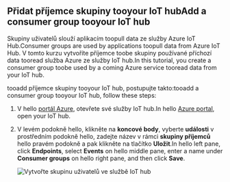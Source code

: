 ## <a name="add-a-consumer-group-tooyour-iot-hub"></a><span data-ttu-id="daaf7-101">Přidat příjemce skupiny tooyour IoT hub</span><span class="sxs-lookup"><span data-stu-id="daaf7-101">Add a consumer group tooyour IoT hub</span></span>

<span data-ttu-id="daaf7-102">Skupiny uživatelů slouží aplikacím toopull data ze služby Azure IoT Hub.</span><span class="sxs-lookup"><span data-stu-id="daaf7-102">Consumer groups are used by applications toopull data from Azure IoT Hub.</span></span> <span data-ttu-id="daaf7-103">V tomto kurzu vytvoříte příjemce toobe skupiny používané příchozí data tooread služba Azure ze služby IoT hub.</span><span class="sxs-lookup"><span data-stu-id="daaf7-103">In this tutorial, you create a consumer group toobe used by a coming Azure service tooread data from your IoT hub.</span></span>

<span data-ttu-id="daaf7-104">tooadd příjemce skupiny tooyour IoT hub, postupujte takto:</span><span class="sxs-lookup"><span data-stu-id="daaf7-104">tooadd a consumer group tooyour IoT hub, follow these steps:</span></span>

1. <span data-ttu-id="daaf7-105">V hello [portál Azure](https://ms.portal.azure.com/), otevřete své služby IoT hub.</span><span class="sxs-lookup"><span data-stu-id="daaf7-105">In hello [Azure portal](https://ms.portal.azure.com/), open your IoT hub.</span></span>
2. <span data-ttu-id="daaf7-106">V levém podokně hello, klikněte na **koncové body**, vyberte **události** v prostředním podokně hello, zadejte název v rámci **skupiny příjemců** hello pravém podokně a pak klikněte na tlačítko  **Uložit**.</span><span class="sxs-lookup"><span data-stu-id="daaf7-106">In hello left pane, click **Endpoints**, select **Events** on hello middle pane, enter a name under **Consumer groups** on hello right pane, and then click **Save**.</span></span>

   ![Vytvořte skupinu uživatelů ve službě IoT hub](../articles/iot-hub/media/iot-hub-create-consumer-group/1_iot-hub-create-consumer-group-azure.png)